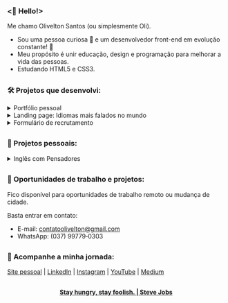 ### <🖖 Hello!>

Me chamo Olivelton Santos (ou simplesmente Oli).

- Sou uma pessoa curiosa 🤔 e um desenvolvedor front-end em evolução constante! 🧗
- Meu propósito é unir educação, design e programação para melhorar a vida das pessoas.
- Estudando HTML5 e CSS3.

##

### 🛠️ Projetos que desenvolvi:

<details>
 
<summary>Portfólio pessoal</summary>
 
- [Resultado final (clique aqui)](https://oliveltonsantos.github.io/portfolio/)
 
- [Repositório (clique aqui)](https://github.com/oliveltonsantos/portfolio)
 
</details>

<details>
 
<summary>Landing page: Idiomas mais falados no mundo</summary>

- [Resultado final (clique aqui)](https://oliveltonsantos.github.io/idiomas-mais-falados-do-mundo/)
 
- [Repositório (clique aqui)](https://github.com/oliveltonsantos/idiomas-mais-falados-do-mundo)
 
</details>

<details>
 
<summary>Formulário de recrutamento</summary>
 
- [Resultado final (clique aqui)](https://oliveltonsantos.github.io/formulario-de-recrutamento/)
 
- [Repositório (clique aqui)](https://github.com/oliveltonsantos/formulario-de-recrutamento)
 
</details>
 
##

### 🚀 Projetos pessoais:

<details>

<summary>Inglês com Pensadores</summary>

<br>
 
<p>💡 Propósito: ajudar as pessoas a conquistarem uma vida extraordinária através do inglês!</p>

<p>Este é um projeto educacional que visa ensinar as pessoas a como aprender inglês sozinhas e disponibilizar material de estudo gratuitamente. Conforme for evoluindo minhas habilidades irei implementar melhorias na parte tecnológica do projeto.</p>

<p>E se você ficou curioso(a) para saber mais, deixo o link abaixo.</p>
 
[Clique aqui!](https://inglescompensadores.bio.link)

</details>
 
##

### 🤝 Oportunidades de trabalho e projetos:

Fico disponível para oportunidades de trabalho remoto ou mudança de cidade.

Basta entrar em contato:
- E-mail: contatoolivelton@gmail.com
- WhatsApp: (037) 99779‑0303

##

### 📱 Acompanhe a minha jornada:

[Site pessoal](https://oliveltonsantos.github.io/portfolio/) | [LinkedIn](https://www.linkedin.com/in/olivelton-santos) | [Instagram](https://www.instagram.com/navegandoemc0d1gos/) | [YouTube](https://www.youtube.com/@navegandoemc0d1gos) | [Medium](https://medium.com/@olivelton.santos)

##

<div align="center">
<strong> <a href="https://www.youtube.com/watch?v=UF8uR6Z6KLc&ab_channel=Stanford" target="_blank">Stay hungry, stay foolish. | Steve Jobs</a></strong>
</div>
